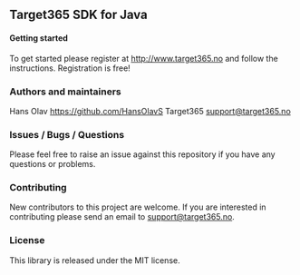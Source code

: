 ## Target365 SDK for Java

#### Getting started

To get started please register at <http://www.target365.no> and follow the instructions. Registration is free!

### Authors and maintainers
Hans Olav <https://github.com/HansOlavS>
Target365 <support@target365.no>

### Issues / Bugs / Questions

Please feel free to raise an issue against this repository if you have any questions or problems.

### Contributing

New contributors to this project are welcome. If you are interested in contributing please
send an email to support@target365.no.

### License

This library is released under the MIT license.
